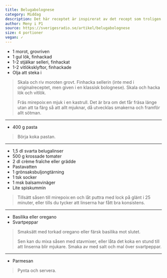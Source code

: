 ```yaml
---
title: Belugabolognese
category: Middag
description: Det här receptet är inspirerat av det recept som troligen är originalet, det som Sara Ask och Lisa Bjärbo publicerade i kokboken Mera vego (2014). Det började som en nödlösning. De röda linserna var slut i skafferiet, men det fanns en påse svarta belugalinser. En mycket lyckad nödlösning.
author: Meny i P1
source: https://sverigesradio.se/artikel/belugabolognese
size: 4 portioner
vegan: ✓
---
```


- 1 morot, grovriven
- 1 gul lök, finhackad
- 1-2 stjälkar selleri, finhackat
- 1-2 vitlöksklyftor, finhackade
- Olja att steka i

> Skala och riv moroten grovt. Finhacka sellerin (inte med i originalreceptet, men given i en klassisk bolognese). Skala och hacka lök och vitlök.
>
> Fräs mirepoix:en mjuk i en kastrull. Det är bra om det får fräsa länge utan att ta färg så att allt mjuknar, då utvecklas smakerna och framför allt sötman.

---

- 400 g pasta

> Börja koka pastan.

---

- 1,5 dl svarta belugalinser
- 500 g krossade tomater
- 2 dl crème fraîche eller grädde
- Pastavatten
- 1 grönsaksbuljongtärning
- 1 tsk socker
- 1 msk balsamvinäger
- Lite spiskummin

> Tillsätt såsen till mirepoix:en och låt puttra med lock på glänt i 25 minuter, eller tills du tycker att linserna har fått bra konsistens.

---

- Basilika eller oregano
- Svartpeppar

> Smaksätt med torkad oregano eller färsk basilika mot slutet.
>
> Sen kan du mixa såsen med stavmixer, eller låta det koka en stund till att linserna blir mjukare. Smaka av med salt och mal över svartpeppar.

---

- Parmesan

> Pynta och servera.